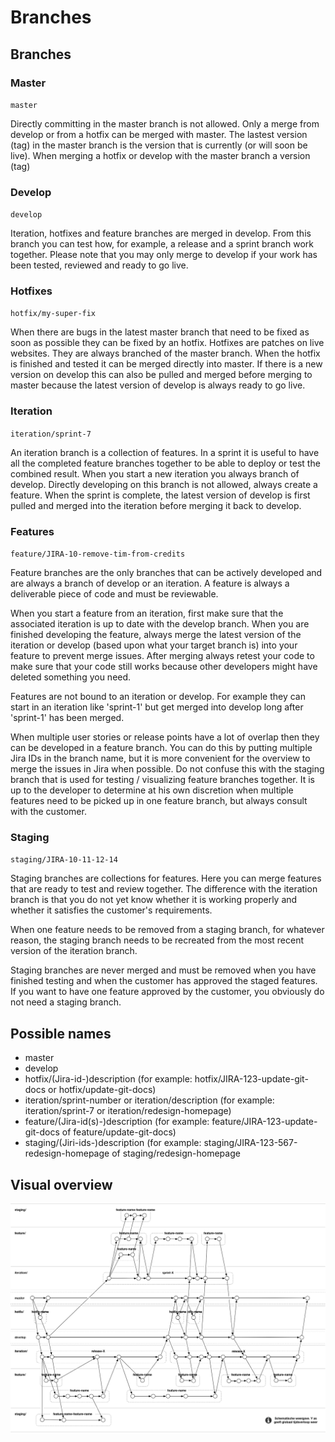 # Branches

## Branches

### Master
`master`

Directly committing in the master branch is not allowed. Only a merge from develop or from a hotfix can be merged with master. The lastest version (tag) in the master branch is the version that is currently (or will soon be live). When merging a hotfix or develop with the master branch a version (tag)

### Develop
`develop`

Iteration, hotfixes and feature branches are merged in develop. From this branch you can test how, for example, a release and a sprint branch work together. Please note that you may only merge to develop if your work has been tested, reviewed and ready to go live.

### Hotfixes
`hotfix/my-super-fix`

When there are bugs in the latest master branch that need to be fixed as soon as possible they can be fixed by an hotfix. Hotfixes are patches on live websites. They are always branched of the master branch. When the hotfix is finished and tested it can be merged directly into master. If there is a new version on develop this can also be pulled and merged before merging to master because the latest version of develop is always ready to go live.

### Iteration
`iteration/sprint-7`

An iteration branch is a collection of features. In a sprint it is useful to have all the completed feature branches together to be able to deploy or test the combined result. When you start a new iteration you always branch of develop. Directly developing on this branch is not allowed, always create a feature. When the sprint is complete, the latest version of develop is first pulled and merged into the iteration before merging it back to develop.

### Features
`feature/JIRA-10-remove-tim-from-credits`

Feature branches are the only branches that can be actively developed and are always a branch of develop or an iteration. A feature is always a deliverable piece of code and must be reviewable.

When you start a feature from an iteration, first make sure that the associated iteration is up to date with the develop branch. When you are finished developing the feature, always merge the latest version of the iteration or develop (based upon what your target branch is) into your feature to prevent merge issues. After merging always retest your code to make sure that your code still works because other developers might have deleted something you need.

Features are not bound to an iteration or develop. For example they can start in an iteration like 'sprint-1' but get merged into develop long after 'sprint-1' has been merged.

When multiple user stories or release points have a lot of overlap then they can be developed in a feature branch. You can do this by putting multiple Jira IDs in the branch name, but it is more convenient for the overview to merge the issues in Jira when possible. Do not confuse this with the staging branch that is used for testing / visualizing feature branches together. It is up to the developer to determine at his own discretion when multiple features need to be picked up in one feature branch, but always consult with the customer.

### Staging
`staging/JIRA-10-11-12-14`

Staging branches are collections for features. Here you can merge features that are ready to test and review together. The difference with the iteration branch is that you do not yet know whether it is working properly and whether it satisfies the customer's requirements.

When one feature needs to be removed from a staging branch, for whatever reason, the staging branch needs to be recreated from the most recent version of the iteration branch.

Staging branches are never merged and must be removed when you have finished testing and when the customer has approved the staged features. If you want to have one feature approved by the customer, you obviously do not need a staging branch.

## Possible names
- master
- develop
- hotfix/(Jira-id-)description (for example: hotfix/JIRA-123-update-git-docs or hotfix/update-git-docs)
- iteration/sprint-number or iteration/description (for example: iteration/sprint-7 or iteration/redesign-homepage)
- feature/(Jira-id(s)-)description (for example: feature/JIRA-123-update-git-docs of feature/update-git-docs)
- staging/(Jiri-ids-)description (for example: staging/JIRA-123-567-redesign-homepage of staging/redesign-homepage

## Visual overview
![GIT flow](attachments/git-flow-aan-zee.png)